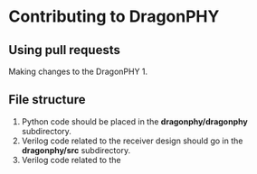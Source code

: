 # Contributing to DragonPHY

## Using pull requests

Making changes to the DragonPHY 
1. 

## File structure
1. Python code should be placed in the **dragonphy/dragonphy** subdirectory.
2. Verilog code related to the receiver design should go in the **dragonphy/src** subdirectory.
3. Verilog code related to the 
